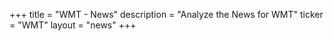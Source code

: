 +++
title = "WMT - News"
description = "Analyze the News for WMT"
ticker = "WMT"
layout = "news"
+++

